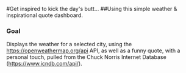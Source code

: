 #Get inspired to kick the day's butt...
##Using this simple weather & inspirational quote dashboard.

### Goal
Displays the weather for a selected city, using the https://openweathermap.org/api API, as well as a funny quote, with a personal touch, pulled from the Chuck Norris Internet Database (https://www.icndb.com/api/).
